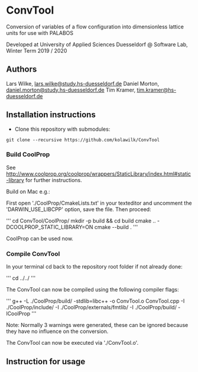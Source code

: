 # ConvTool
Conversion of variables of a flow configuration into dimensionless lattice units for use with PALABOS

Developed at University of Applied Sciences Duesseldorf @ Software Lab, Winter Term 2019 / 2020

## Authors
Lars Wilke, lars.wilke@study.hs-duesseldorf.de
Daniel Morton, daniel.morton@study.hs-duesseldorf.de
Tim Kramer, tim.kramer@hs-duesseldorf.de

## Installation instructions
* Clone this repository with submodules:
```
git clone --recursive https://github.com/kolawilk/ConvTool
```

### Build CoolProp
See http://www.coolprop.org/coolprop/wrappers/StaticLibrary/index.html#static-library for further instructions.

Build on Mac e.g.:

First open './CoolProp/CmakeLists.txt' in your texteditor and uncomment the 'DARWIN_USE_LIBCPP' option, save the file. Then proceed:

'''
cd ConvTool/CoolProp/
mkdir -p build && cd build
cmake .. -DCOOLPROP_STATIC_LIBRARY=ON
cmake --build .
'''

CoolProp can be used now.

### Compile ConvTool

In your terminal cd back to the repository root folder if not already done:

'''
cd ../../
'''

The ConvTool can now be compiled using the following compiler flags:

'''
g++ -L ./CoolProp/build/ -stdlib=libc++ -o ConvTool.o ConvTool.cpp -I ./CoolProp/include/ -I ./CoolProp/externals/fmtlib/ -I ./CoolProp/build/ -lCoolProp
'''

Note: Normally 3 warnings were generated, these can be ignored because they have no influence on the conversion.

The ConvTool can now be executed via './ConvTool.o'.
## Instruction for usage
